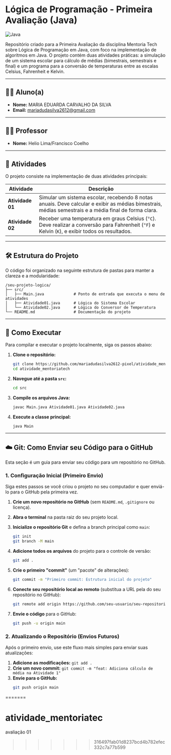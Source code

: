 
# Lógica de Programação - Primeira Avaliação (Java)

![Java](https://img.shields.io/badge/Java-ED8B00?style=for-the-badge&logo=java&logoColor=white)

Repositório criado para a Primeira Avaliação da disciplina Mentoria Tech sobre Lógica de Programação em Java, com foco na implementação de algoritmos em Java. O projeto contém duas atividades práticas: a simulação de um sistema escolar para cálculo de médias (bimestrais, semestrais e final) e um programa para a conversão de temperaturas entre as escalas Celsius, Fahrenheit e Kelvin.

---

## 👨‍💻 Aluno(a)

*   **Nome:** MARIA EDUARDA CARVALHO DA SILVA
*   **Email:** mariadudasilva2612@gmail.com

---

## 👨‍🏫 Professor

*   **Nome:** Helio Lima/Francisco Coelho

---

## 📝 Atividades

O projeto consiste na implementação de duas atividades principais:

| Atividade    | Descrição                                                                                                                                                           |
|--------------|---------------------------------------------------------------------------------------------------------------------------------------------------------------------|
| **Atividade 01** | Simular um sistema escolar, recebendo 8 notas anuais. Deve calcular e exibir as médias bimestrais, médias semestrais e a média final de forma clara.                 |
| **Atividade 02** | Receber uma temperatura em graus Celsius (`°C`). Deve realizar a conversão para Fahrenheit (`°F`) e Kelvin (`K`), e exibir todos os resultados. |

---

## 🛠️ Estrutura do Projeto

O código foi organizado na seguinte estrutura de pastas para manter a clareza e a modularidade:

```
/seu-projeto-logica/
├── src/
│   ├── Main.java             # Ponto de entrada que executa o menu de atividades
│   ├── Atividade01.java      # Lógica do Sistema Escolar
│   └── Atividade02.java      # Lógica do Conversor de Temperatura
└── README.md                 # Documentação do projeto
```

---

## 🚀 Como Executar

Para compilar e executar o projeto localmente, siga os passos abaixo:

1.  **Clone o repositório:**
    ```bash
    git clone https://github.com/mariadudasilva2612-pixel/atividade_mentoriatech.git
    cd atividade_mentoriatech
    ```

2.  **Navegue até a pasta `src`:**
    ```bash
    cd src
    ```

3.  **Compile os arquivos Java:**
    ```bash
    javac Main.java Atividade01.java Atividade02.java
    ```

4.  **Execute a classe principal:**
    ```bash
    java Main
    ```

---

## ☁️ Git: Como Enviar seu Código para o GitHub

Esta seção é um guia para enviar seu código para um repositório no GitHub.

### 1. Configuração Inicial (Primeiro Envio)

Siga estes passos se você criou o projeto no seu computador e quer enviá-lo para o GitHub pela primeira vez.

1.  **Crie um novo repositório no GitHub** (sem `README.md`, `.gitignore` ou licença).

2.  **Abra o terminal** na pasta raiz do seu projeto local.

3.  **Inicialize o repositório Git** e defina a branch principal como `main`:
    ```bash
    git init
    git branch -M main
    ```

4.  **Adicione todos os arquivos** do projeto para o controle de versão:
    ```bash
    git add .
    ```

5.  **Crie o primeiro "commit"** (um "pacote" de alterações):
    ```bash
    git commit -m "Primeiro commit: Estrutura inicial do projeto"
    ```

6.  **Conecte seu repositório local ao remoto** (substitua a URL pela do seu repositório no GitHub):
    ```bash
    git remote add origin https://github.com/seu-usuario/seu-repositorio.git
    ```

7.  **Envie o código** para o GitHub:
    ```bash
    git push -u origin main
    ```

### 2. Atualizando o Repositório (Envios Futuros)

Após o primeiro envio, use este fluxo mais simples para enviar suas atualizações:

1.  **Adicione as modificações:** `git add .`
2.  **Crie um novo commit:** `git commit -m "feat: Adiciona cálculo de média na Atividade 1"`
3.  **Envie para o GitHub:**
    ```bash
    git push origin main
    ```
=======
# atividade_mentoriatec
avaliação 01
>>>>>>> 316497fab01d8237bcd4b782efec332c7a77b599
